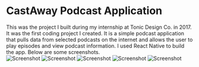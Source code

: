 # CastAway Podcast Application
This was the project I built during my internship at Tonic Design Co. in 2017. 
It was the first coding project I created. It is a simple podcast application
that pulls data from selected podcasts on the internet and allows the user
to play episodes and view podcast information. I used React Native to build
the app. Below are some screenshots.<br/>
![Screenshot](imgs/all_podcasts.png)
![Screenshot](imgs/the_daily.png)
![Screenshot](imgs/play.png)
![Screenshot](imgs/play_2.png)
![Screenshot](imgs/episode_info.png)
